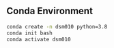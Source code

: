 ## Conda Environment

```bash
conda create -n dsm010 python=3.8
conda init bash
conda activate dsm010
```